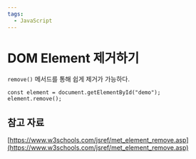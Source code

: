 ```yaml
---
tags:
  - JavaScript
---
```

# DOM Element 제거하기

`remove()` 메서드를 통해 쉽게 제거가 가능하다.

```
const element = document.getElementById("demo");
element.remove();

```

## 참고 자료

[https://www.w3schools.com/jsref/met_element_remove.asp](https://www.w3schools.com/jsref/met_element_remove.asp)